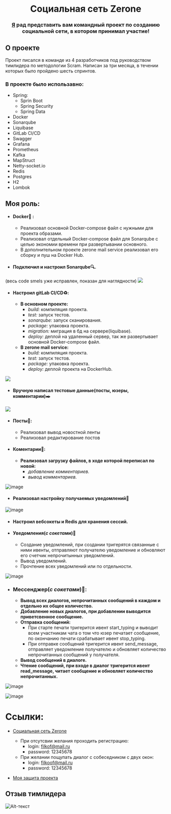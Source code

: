 <h1 align="center">Социальная сеть Zerone </h1>
<h3 align="center"> <a href="https://vk.com/filkoof" target="_blank">Я</a> рад представить вам командный проект по созданию социальной сети, в котором принимал участие!</h3>

## О проекте

Проект писался в команде из 4 разработчиков под руководством тимлидера по методологии Scram. Написан за три месяца, в течении которых было пройдено шесть спринтов.

### В проекте было использавно:
- Spring:
    - Sprin Boot
    - Spring Security
    - Spring Data
- Docker
- Sonarqube
- Liquibase
- GitLab CI/CD
- Swagger
- Grafana
- Prometheus
- Kafka
- MapStruct
- Netty-socket.io
- Redis
- Postgres
- H2
- Lombok

## Моя роль:
- #### Docker:whale: :
    - Реализовал основной Docker-compose файл с нужными для проекта образами.
    - Реализовал отдельный Docker-compose файл для Sonarqube с целью экономии времени при развертывании основного.
    - В дополнительном проекте zerone mail service реализовал его сборку и пуш на Docker Hub.
- #### Подключил и настроил Sonarqube:mag:.
(весь code smels уже исправлен, показан для наглядности)
<img src="https://sun9-north.userapi.com/sun9-84/s/v1/ig2/5tr90WXwBYEVr4BMaSm0i1EeqeP1LFFY4lgHdlAZttD9uZWuzBlE9CccXCSmrQSZotJMcq60sVaW1RDPL5moJhUX.jpg?size=1244x1015&quality=96&type=album" /></h1>

- #### Настроил gitLab CI/CD:recycle::
    - **В основном проекте:** 
        - *build:* компиляция проекта.
        - *test:* запуск тестов.
        - *sonarqube:* запуск сканирования.
        - *package:* упаковка проекта.
        - *migration:* миграция в бд на сервере(liquibase).
        - *deploy:* деплой на удаленный сервер, так же развертывает основной Docker-compose файл.
    - **В zerone mail service:**
        - *build:* компиляция проекта.
        - *test:* запуск тестов.
        - *package:* упаковка проекта.
        - *deploy:* деплой проекта на DockerHub.
 
<img src="https://sun9-north.userapi.com/sun9-88/s/v1/ig2/wf3p4g-ny8RVHYpIC5ii7MnhzNBMYld8DrbddDZMEtKQqgK1LH6GNiiwjoL_3TZYyWrOvG3F3I70N5c67QiT8x4O.jpg?size=1037x190&quality=96&type=album" /></h1>

- #### Вручную написал тестовые данные(посты, юзеры, комментарии):black_nib:
<img src="https://sun9-east.userapi.com/sun9-59/s/v1/ig2/rnzosqO4BiChvZ9yRRsNxuZTMa8zYmFnkkUeOkJGrXCFW1uqYZzXmvx4q1T-p5GaQuTZHpFtTsKvuldyAfXYE6LB.jpg?size=1000x836&quality=96&type=album" /></h1>


- #### Посты:memo::
    - Реализовал вывод новостной ленты
    - Реализовал редактирование постов
    
- #### Коментарии:scroll::
    - **Реализовал загрузку файлов, в ходе которой переписал по новой:**
        - *добавление комментариев.* 
        - *вывод комментариев.*
        
 ![image](https://user-images.githubusercontent.com/100158318/211787068-88bd3a84-d1b3-41e7-a3ef-e9b787cd2102.png)

 
- #### Реализовал настройку получаемых уведомлений:wrench:
 ![image](https://sun9-west.userapi.com/sun9-15/s/v1/ig2/etBwOr773Gnc4pVNL90nUi73hgGNLfN8Bk3j2zhDiOjIAAD2bT349O39Gk6yZQ2k8FSrf9IB_TRvkZTJFCNLjKv_.jpg?size=1010x401&quality=96&type=album)


- #### Настроил вебсокеты и Redis для хранения сессий.
- #### Уведомления(*с сокетами*):bell:
    - Создание уведомлений, при создании тригерятся связанные с ними ивенты, отправляют получателю уведомление и обновляют его счетчик непрочитынных уведомлений.
    - Вывод уведомлений.
    - Прочтение всех уведомлений или по отдельности.
 
 ![image](https://user-images.githubusercontent.com/100158318/211788405-cd35cc36-207e-4bd5-b66e-4d93f2cb83d1.png)

 
- ### Мессенджер(*с сокетами*):e-mail::
    - **Вывод всех диалогов, непрочитанных сообщений в каждом и отдельно их общее количество.**
    - **Добавление новых диалогов, при добавлении выводится приветсвенное сообщение.**
    - **Отправка сообщений:**
        - При старте печати тригерится ивент start_typing и выводит всем участникам чата о том что юзер печатает сообщение, 
        по окончанию печати срабатывает ивент stop_typing.
        - При отправке сообщений тригерится ивент send_message, отправляет уведомление получателю и обновляет количество непрочитанных сообщений у получателя.
    - **Вывод сообщений в диалоге.**
    - **Чтение сообщений, при входе в диалог тригерится ивент read_message, читает сообщение и обновляет количество непрочитанных.**
    
    
 ![image](https://sun9-west.userapi.com/sun9-10/s/v1/ig2/u6J5QdEpOvDxUbrm8GGVg08bN2GwD_5Tu0gTzW7b6ZYhbFKwh_fw28Ztkmqj10I2lU-NizIXk5HoVBioxWKgq5v7.jpg?size=1468x1275&quality=96&type=album)
 
  ![image](https://sun9-north.userapi.com/sun9-85/s/v1/ig2/bpmH718LbD2vzQNpWMdvRY8wA8EUrmgKEiNM0h9RnP2sds2zyG-RHzzXm8p17KVgYF6dGBrEI8ZpzyZrq6F-L24e.jpg?size=1001x1200&quality=96&type=album)
    
# Cсылки:
- <a href="http://zerone-network.ru/" target="_blank">Социальная сеть Zerone</a>
    - При отсутсвии желания проходить регистрацию: 
        - login: filkof@mail.ru
        - password: 12345678
    - При желании пощупать диалог с собеседником с двух окон:
        - login: filkoof@mail.ru
        - password: 12345678
        
- <a href="https://www.youtube.com/watch?v=0dMY2Og8_YA&ab_channel=%D0%9F%D1%80%D0%B5%D0%B7%D0%B5%D0%BD%D1%82%D0%B0%D1%86%D0%B8%D1%8F%D0%B8%D1%82%D0%BE%D0%B3%D0%BE%D0%B2%D1%8B%D1%85%D0%BF%D1%80%D0%BE%D0%B5%D0%BA%D1%82%D0%BE%D0%B2Skillbox&t=33m44s" target="_blank">Моя защита проекта</a>
## Отзыв тимлидера 
 ![Alt-текст](https://sun9-west.userapi.com/sun9-6/s/v1/ig2/1fk4F2teLedfgGntHRWxfKYHCVHwoGJgSDI5xbSwk9pOeBHttKIGo-FaaDQXX93ar1zoF2Vwa7aq3UStbxDlwA3l.jpg?size=960x180&quality=96&type=album "Коммент Тимлида")
